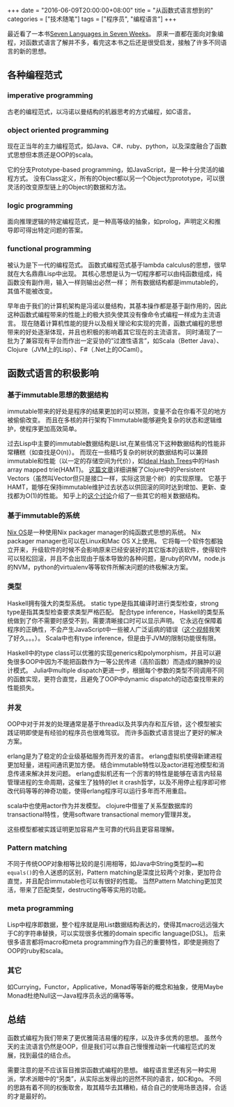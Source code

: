 +++
date = "2016-06-09T20:00:00+08:00"
title = "从函数式语言想到的"
categories = ["技术随笔"]
tags = ["程序员", "编程语言"]
+++

最近看了一本书[Seven Languages in Seven Weeks](https://pragprog.com/book/btlang/seven-languages-in-seven-weeks)。
原来一直都在面向对象编程，对函数式语言了解并不多，看完这本书之后还是很受启发，接触了许多不同语言的新的思想。

## 各种编程范式

### imperative programming

古老的编程范式，以冯诺以曼结构的机器思考的方式编程，如C语言。

### object oriented programming

现在正当年的主力编程范式，如Java、C#、ruby、python，以及深度融合了函数式思想但本质还是OOP的scala。

它的分支Prototype-based programming，如JavaScript，是一种十分灵活的编程方式。
没有Class定义，所有的Object都以另一个Object为prototype，可以很灵活的改变原型链上的Object的数据和方法。

### logic programming

面向推理逻辑的特定编程范式，是一种高等级的抽象，如prolog，声明定义和推导即可得出特定问题的答案。

### functional programming

被认为是下一代的编程范式。
函数式编程范式基于lambda calculus的思想，很早就在大名鼎鼎Lisp中出现。
其核心思想是认为一切程序都可以由纯函数组成，纯函数没有副作用，输入一样则输出必然一样；
所有数据结构都是immutable的，其值不能被改变。

早年由于我们的计算机架构是冯诺以曼结构，其基本操作都是基于副作用的，因此这种函数式编程带来的性能上的极大损失使其没有像命令式编程一样成为主流语言。
现在随着计算机性能的提升以及相关理论和实现的完善，函数式编程的思想带来的好处逐渐体现，并且也积极的影响着其它现在的主流语言。
同时涌现了一批为了兼容现有平台而作出一定妥协的”过渡性语言”，如Scala（Better Java）、Clojure（JVM上的Lisp）、F#（.Net上的OCaml）。

## 函数式语言的积极影响

### 基于immutable思想的数据结构

immutable带来的好处是程序的结果更加的可以预测，变量不会在你看不见的地方被偷偷改变。
而且在多核的并行架构下Immutable能够避免复杂的状态和逻辑维护，使程序更加高效简单。

过去Lisp中主要的immutable数据结构是List,在某些情况下这种数据结构的性能非常糟糕（如查找是O(n)）。
而现在一些精巧复杂的树状的数据结构可以兼顾immutable和性能（以一定的存储空间为代价），如[Ideal Hash Trees](https://infoscience.epfl.ch/record/64398/files/idealhashtrees.pdf)中的Hash array mapped trie(HAMT)。
[这篇文章](http://hypirion.com/musings/understanding-persistent-vector-pt-1)详细讲解了Clojure中的Persistent Vectors（虽然叫Vector但只是接口一样，实际这货是个树）的实现原理。
它基于HAMT，能够在保持immutable维护过去状态以供回滚的同时达到增加、更新、查找都为O(1)的性能。
知乎上的[这个讨论](http://www.zhihu.com/question/35244627)介绍了一些其它的相关数据结构。

### 基于immutable的系统

[Nix OS](https://nixos.org/)是一种使用Nix packager manager的纯函数式思想的系统。
Nix packager manager也可以在Linux和Mac OS X上使用。
它将每一个软件包都独立开来，升级软件的时候不会影响原来已经安装好的其它版本的该软件，使得软件可以轻松回滚，并且不会出现由于版本导致的各种问题，是ruby的RVM，node.js的NVM，python的virtualenv等等软件所解决问题的终极解决方案。

### 类型

Haskell拥有强大的类型系统。
static type是指其编译时进行类型检查，strong type是指其类型检查要求类型严格匹配。
配合type inference，Haskell的类型系统做到了你不需要时感受不到，需要清晰接口时可以显示声明。
它永远在保障着程序的正确性，不会产生JavaScript中一些被人广泛诟病的错误（[这个视频](https://www.destroyallsoftware.com/talks/wat)我笑了好久。。。）。
Scala中也有type inference，但是由于JVM的限制功能很有限。

Haskell中的type class可以优雅的实现generics和polymorphism，并且可以避免很多OOP中因为不能把函数作为一等公民传递（高阶函数）而造成的臃肿的设计模式。
Julia中multiple dispatch更进一步，根据每个参数的类型不同调用不同的函数实现，更符合直觉，且避免了OOP中dynamic dispatch的动态查找带来的性能损失。

### 并发

OOP中对于并发的处理通常是基于thread以及共享内存和互斥锁，这个模型被实践证明即使是有经验的程序员也很难驾驭。
而许多函数式语言提出了更好的解决方案。

erlang是为了稳定的企业级基础服务而开发的语言。
erlang虚拟机使得新建进程更加轻量，进程间通讯更加方便。
结合immutable特性以及actor进程池模型和消息传递来解决并发问题。
erlang虚拟机还有一个厉害的特性是能够在语言内轻易管理进程的生命周期，这催生了独特的let it crash哲学，以及不用停止程序即可修改代码等等的神奇功能，使得erlang程序可以运行多年而不用重启。

scala中也使用actor作为并发模型。
clojure中借鉴了关系型数据库的transactional特性，使用software transactional memory管理并发。

这些模型都被实践证明更加容易产生可靠的代码且更容易理解。

### Pattern matching

不同于传统OOP对象相等比较的是引用相等，如Java中String类型的`==`和`equals()`的令人迷惑的区别，Pattern matching是深度比较两个对象，更加符合直觉，并且配合immutable也可以有很好的性能。
当然Pattern Matching更加灵活，带来了匹配类型，destructing等等实用的功能。

### meta programming

Lisp中程序即数据，整个程序就是用List数据结构表达的，使得其macro远远强大于C的字符串替换，可以实现很多优雅的domain specific language(DSL)。
后来很多语言都将macro和meta programming作为自己的重要特性，即使是拥抱了OOP的ruby和scala。

### 其它

如Currying，Functor，Applicative，Monad等等新的概念和抽象，使用Maybe Monad杜绝Null这一Java程序员永远的痛等等。

## 总结

函数式编程为我们带来了更优雅简洁易懂的程序，以及许多优秀的思想。
虽然今天的主流语言仍然是OOP，但是我们可以靠自己慢慢推动新一代编程范式的发展，找到最佳的结合点。

需要注意的是不应该盲目推崇函数式编程的思想。
编程语言里还有另一种实用派，学术派眼中的“另类”，从实际出发得出的迥然不同的语言，如C和go。
不同的思路有着不同的权衡取舍，取其精华去其糟粕，结合自己的使用场景选择，合适的才是最好的。
